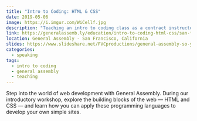 ```yaml
---
title: "Intro to Coding: HTML & CSS"
date: 2019-05-06
image: https://i.imgur.com/WiCellf.jpg
description: "Teaching an intro to coding class as a contract instructor."
link: https://generalassemb.ly/education/intro-to-coding-html-css/san-francisco
location: General Assembly - San Francisco, California
slides: https://www.slideshare.net/FVCproductions/general-assembly-so-you-want-to-be-a-wizard
categories:
  - speaking
tags:
  - intro to coding
  - general assembly
  - teaching
---
```


Step into the world of web development with General Assembly. During our introductory workshop, explore the building blocks of the web — HTML and CSS — and learn how you can apply these programming languages to develop your own simple sites.
